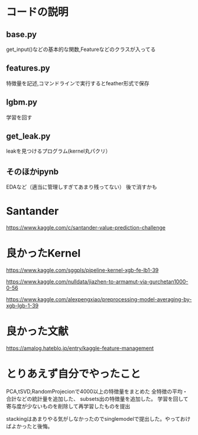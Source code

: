 # コードの説明
## base.py
get_input()などの基本的な関数,Featureなどのクラスが入ってる

## features.py
特徴量を記述,コマンドラインで実行するとfeather形式で保存

## lgbm.py 
学習を回す

## get_leak.py
leakを見つけるプログラム(kernel丸パクリ）

## そのほかipynb
EDAなど（適当に管理しすぎてあまり残ってない）
後で消すかも





# Santander

https://www.kaggle.com/c/santander-value-prediction-challenge




# 良かったKernel

https://www.kaggle.com/sggpls/pipeline-kernel-xgb-fe-lb1-39

https://www.kaggle.com/nulldata/jiazhen-to-armamut-via-gurchetan1000-0-56

https://www.kaggle.com/alexpengxiao/preprocessing-model-averaging-by-xgb-lgb-1-39


# 良かった文献


https://amalog.hateblo.jp/entry/kaggle-feature-management

# とりあえず自分でやったこと

PCA,tSVD,RandomProjecionで4000以上の特徴量をまとめた
全特徴の平均・合計などの統計量を追加した、
subsets出の特徴量を追加した。
学習を回して寄与度が少ないものを削除して再学習したものを提出

stackingはあまりやる気がしなかったのでsinglemodelで提出した。やっておけばよかったと後悔。

